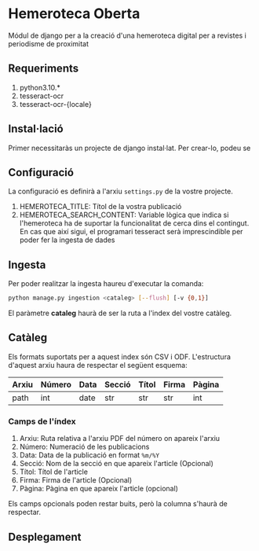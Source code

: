 # Hemeroteca Oberta

Módul de django per a la creació d'una hemeroteca digital per a revistes i periodisme
de proximitat

## Requeriments

1. python3.10.\*
2. tesseract-ocr
3. tesseract-ocr-{locale}

## Instal·lació

Primer necessitaràs un projecte de django instal·lat. Per crear-lo, podeu se

## Configuració

La configuració es definirà a l'arxiu `settings.py` de la vostre projecte.

1. HEMEROTECA_TITLE: Títol de la vostra publicació
2. HEMEROTECA_SEARCH_CONTENT: Variable lògica que indica si l'hemeroteca ha
   de suportar la funcionalitat de cerca dins el contingut. En cas que així
   sigui, el programari tesseract serà imprescindible per poder fer la ingesta
   de dades

## Ingesta

Per poder realitzar la ingesta haureu d'executar la comanda:

```sh
python manage.py ingestion <cataleg> [--flush] [-v {0,1}]
```

El paràmetre **cataleg** haurà de ser la ruta a l'index del vostre catàleg.

## Catàleg

Els formats suportats per a aquest index són CSV i ODF. L'estructura d'aquest arxiu
haura de respectar el següent esquema:

| Arxiu | Número | Data | Secció | Títol | Firma | Pàgina |
| ----- | ------ | ---- | ------ | ----- | ----- | ------ |
| path  | int    | date | str    | str   | str   | int    |

### Camps de l'índex

1. Arxiu: Ruta relativa a l'arxiu PDF del número on apareix l'arxiu
2. Número: Numeració de les publicacions
3. Data: Data de la publicació en format `%m/%Y`
4. Secció: Nom de la secció en que apareix l'article (Opcional)
5. Títol: Títol de l'article
6. Firma: Firma de l'article (Opcional)
7. Pàgina: Pàgina en que apareix l'article (opcional)

Els camps opcionals poden restar buits, però la columna s'haurà de respectar.

## Desplegament
